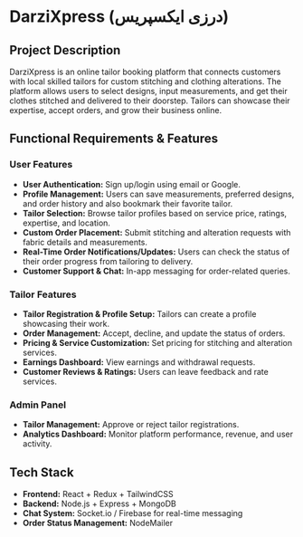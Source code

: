 # DarziXpress (درزی ایکسپریس)

## Project Description
DarziXpress is an online tailor booking platform that connects customers with local skilled tailors for custom stitching and clothing alterations. The platform allows users to select designs, input measurements, and get their clothes stitched and delivered to their doorstep. Tailors can showcase their expertise, accept orders, and grow their business online.

## Functional Requirements & Features

### User Features
- **User Authentication:** Sign up/login using email or Google.
- **Profile Management:** Users can save measurements, preferred designs, and order history and also bookmark their favorite tailor.
- **Tailor Selection:** Browse tailor profiles based on service price, ratings, expertise, and location.
- **Custom Order Placement:** Submit stitching and alteration requests with fabric details and measurements.
- **Real-Time Order Notifications/Updates:** Users can check the status of their order progress from tailoring to delivery.
- **Customer Support & Chat:** In-app messaging for order-related queries.

### Tailor Features
- **Tailor Registration & Profile Setup:** Tailors can create a profile showcasing their work.
- **Order Management:** Accept, decline, and update the status of orders.
- **Pricing & Service Customization:** Set pricing for stitching and alteration services.
- **Earnings Dashboard:** View earnings and withdrawal requests.
- **Customer Reviews & Ratings:** Users can leave feedback and rate services.

### Admin Panel
- **Tailor Management:** Approve or reject tailor registrations.
- **Analytics Dashboard:** Monitor platform performance, revenue, and user activity.

## Tech Stack
- **Frontend:** React + Redux + TailwindCSS
- **Backend:** Node.js + Express + MongoDB
- **Chat System:** Socket.io / Firebase for real-time messaging
- **Order Status Management:** NodeMailer
